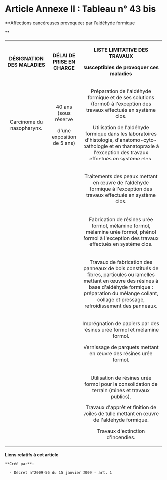 # Article Annexe II : Tableau n° 43 bis

**Affections cancéreuses provoquées par l'aldéhyde formique

**

<table>
  <tbody>
    <tr>
      <th>

DÉSIGNATION DES MALADIES

</th>
      <th>

DÉLAI DE PRISE EN CHARGE

</th>
      <th>

LISTE LIMITATIVE DES TRAVAUX

susceptibles de provoquer ces maladies

</th>
    </tr>
    <tr>
      <td align="center">

Carcinome du nasopharynx.

</td>
      <td align="center">

40 ans (sous réserve

d'une exposition de 5 ans)

</td>
      <td align="center">

Préparation de l'aldéhyde formique et de ses solutions (formol) à l'exception des travaux effectués en système clos.

Utilisation de l'aldéhyde formique dans les laboratoires d'histologie, d'anatomo-cyto-pathologie et en thanatopraxie à
l'exception des travaux effectués en système clos.

</td>
    </tr>
    <tr>
      <td align="center">

</td>
      <td align="center">

</td>
      <td align="center">

Traitements des peaux mettant en œuvre de l'aldéhyde formique à l'exception des travaux effectués en système clos.

</td>
    </tr>
    <tr>
      <td align="center">

</td>
      <td align="center">

</td>
      <td align="center">

Fabrication de résines urée formol, mélamine formol, mélamine urée formol, phénol formol à l'exception des travaux effectués
en système clos.

</td>
    </tr>
    <tr>
      <td align="center">

</td>
      <td align="center">

</td>
      <td align="center">

Travaux de fabrication des panneaux de bois constitués de fibres, particules ou lamelles mettant en œuvre des résines à base
d'aldéhyde formique : préparation du mélange collant, collage et pressage, refroidissement des panneaux.

</td>
    </tr>
    <tr>
      <td align="center">

</td>
      <td align="center">

</td>
      <td align="center">

Imprégnation de papiers par des résines urée formol et mélamine formol.

Vernissage de parquets mettant en œuvre des résines urée formol.

</td>
    </tr>
    <tr>
      <td align="center">

</td>
      <td align="center">

</td>
      <td align="center">

Utilisation de résines urée formol pour la consolidation de terrain (mines et travaux publics).

Travaux d'apprêt et finition de voiles de tulle mettant en œuvre de l'aldéhyde formique.

Travaux d'extinction d'incendies.

</td>
    </tr>
  </tbody>
</table>

**Liens relatifs à cet article**

	**Créé par**:

	  - Décret n°2009-56 du 15 janvier 2009 - art. 1
